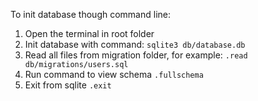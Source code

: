 To init database though command line:

1. Open the terminal in root folder
2. Init database with command:
`
sqlite3 db/database.db
`
3. Read all files from migration folder, for example:
`
.read db/migrations/users.sql
`
4. Run command to view schema
`
.fullschema
`
5. Exit from sqlite
`
.exit
`